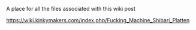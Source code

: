 A place for all the files associated with this wiki post

https://wiki.kinkymakers.com/index.php/Fucking_Machine_Shibari_Platten
